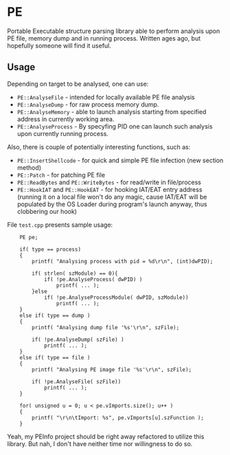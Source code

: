 # PE

Portable Executable structure parsing library able to perform analysis upon PE file, memory dump and in running process. Written ages ago, but hopefully someone will find it useful.

## Usage

Depending on target to be analysed, one can use:

* `PE::AnalyseFile` - intended for locally available PE file analysis
* `PE::AnalyseDump` - for raw process memory dump.
* `PE::AnalyseMemory` - able to launch analysis starting from specified address in currently working area.
* `PE::AnalyseProcess` - By specyfing PID one can launch such analysis upon currently running process.

Also, there is couple of potentially interesting functions, such as:
* `PE::InsertShellcode` - for quick and simple PE file infection (new section method)
* `PE::Patch` - for patching PE file
* `PE::ReadBytes` and `PE::WriteBytes` - for read/write in file/process
* `PE::HookIAT` and `PE::HookEAT` - for hooking IAT/EAT entry address (running it on a local file won't do any magic, cause IAT/EAT will be populated by the OS Loader during program's launch anyway, thus clobbering our hook)

File `test.cpp` presents sample usage:

```
	PE pe;

	if( type == process)
	{
		printf( "Analysing process with pid = %d\r\n", (int)dwPID);

		if( strlen( szModule) == 0){
			if( !pe.AnalyseProcess( dwPID) )
				printf( ... );
		}else
			if( !pe.AnalyseProcessModule( dwPID, szModule))
				printf( ... );
	}
	else if( type == dump )
	{
		printf( "Analysing dump file '%s'\r\n", szFile);

		if( !pe.AnalyseDump( szFile) )
			printf( ... );
	}
	else if( type == file )
	{
		printf( "Analysing PE image file '%s'\r\n", szFile);

		if( !pe.AnalyseFile( szFile))
			printf( ... );
	}

	for( unsigned u = 0; u < pe.vImports.size(); u++ )
	{
		printf( "\r\n\tImport: %s", pe.vImports[u].szFunction );
	}
```

Yeah, my PEInfo project should be right away refactored to utilize this library. But nah, I don't have neither time nor willingness to do so.